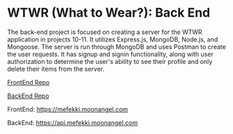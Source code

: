 # WTWR (What to Wear?): Back End

The back-end project is focused on creating a server for the WTWR application in projects 10-11. It utilizes Express.js, MongoDB, Node.js, and Mongoose. The server is run through MongoDB and uses Postman to create the user requests. It has signup and signin functionality, along with user authorization to determine the user's ability to see their profile and only delete their items from the server.

[FrontEnd Repo](https://github.com/CCYEE/se_project_react)

[BackEnd Repo](https://github.com/CCYEE/se_project_react)

FrontEnd: https://mefekki.moonangel.com

BackEnd: https://api.mefekki.moonangel.com
